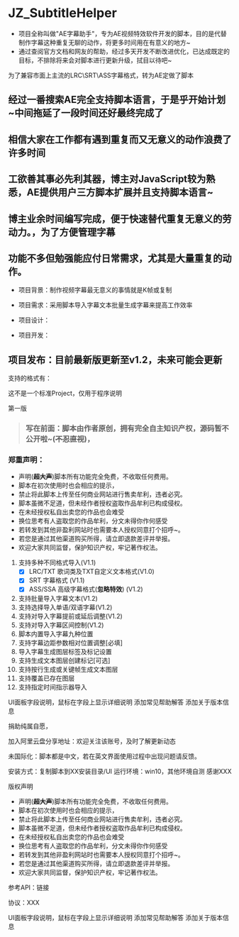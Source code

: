 # JZ_SubtitleHelper

+ 项目全称叫做"AE字幕助手"，专为AE视频特效软件开发的脚本，目的是代替制作字幕这种重复无聊的动作，将更多时间用在有意义的地方~
+ 通过查阅官方文档和网友的帮助，经过多天开发不断改进优化，已达成既定的目标，不排除将来会对脚本进行更新升级，拭目以待吧~





为了兼容市面上主流的LRC\SRT\ASS字幕格式，转为AE定做了脚本
## 经过一番搜索AE完全支持脚本语言，于是乎开始计划~中间拖延了一段时间还好最终完成了
## 相信大家在工作都有遇到重复而又无意义的动作浪费了许多时间
## 
## 工欲善其事必先利其器，博主对JavaScript较为熟悉，AE提供用户三方脚本扩展并且支持脚本语言~
## 博主业余时间编写完成，便于快速替代重复无意义的劳动力。，为了方便管理字幕
## 功能不多但勉强能应付日常需求，尤其是大量重复的动作。
+ 项目背景：制作视频字幕最无意义的事情就是K帧或复制

+ 项目需求：采用脚本导入字幕文本批量生成字幕来提高工作效率

+ 项目设计：

+ 项目开发：

## 项目发布：目前最新版更新至v1.2，未来可能会更新

支持的格式有：

这不是一个标准Project，仅用于程序说明

第一版

> ### **写在前面：脚本由作者原创，拥有完全自主知识产权，源码暂不公开啦~(~~不忍直视~~)，**

### 郑重声明：

- 声明(**~~超大声~~**)脚本所有功能完全免费，不收取任何费用。
- 脚本在初次使用时也会相应的提示，
- 禁止将此脚本上传至任何商业网站进行售卖牟利，违者必究。
- 脚本虽微不足道，但未经作者授权盗取作品牟利已构成侵权。
- 在未经授权私自出卖您的作品也会难受
- 换位思考有人盗取您的作品牟利，分文未得你作何感受
- 若转发到其他非盈利网站时也需要本人授权同意打个招呼~。
- 若您是通过其他渠道购买所得，请立即退款差评并举报。
- 欢迎大家共同监督，保护知识产权，牢记著作权法。

1.  支持多种不同格式导入(V1.1)
    - [x] LRC/TXT 歌词类及TXT自定义文本格式(V1.0)
    - [x] SRT 字幕格式 (V1.1)
    - [x] ASS/SSA 高级字幕格式(**忽略特效**) (V1.2)
2.  支持批量导入字幕文本(V1.2)
3.  支持选择导入单语/双语字幕(V1.2)
4.  支持对导入字幕提前或延后调整(V1.2)
5.  支持对导入字幕区间控制(V1.2)
6.  脚本内置导入字幕九种位置
7.  支持字幕边距参数相对位置调整\[必填\]
8.  导入字幕生成图层标签及标记设置
9.  支持生成文本图层创建标记\[可选\]
10. 支持按行生成或关键帧生成文本图层
11. 支持覆盖已存在图层
12. 支持指定时间指示器导入

UI面板字段说明，鼠标在字段上显示详细说明 添加常见帮助解答 添加关于版本信息

捐助纯属自愿，

加入阿里云盘分享地址：欢迎关注该账号，及时了解更新动态

未国际化：脚本都是中文，若在英文界面使用过程中出现问题请反馈。

安装方式：复制脚本到XX安装目录/UI
运行环境：win10，其他环境自测
感谢XXX

版权声明

- 声明(**~~超大声~~**)脚本所有功能完全免费，不收取任何费用。
- 脚本在初次使用时也会相应的提示，
- 禁止将此脚本上传至任何商业网站进行售卖牟利，违者必究。
- 脚本虽微不足道，但未经作者授权盗取作品牟利已构成侵权。
- 在未经授权私自出卖您的作品也会难受
- 换位思考有人盗取您的作品牟利，分文未得你作何感受
- 若转发到其他非盈利网站时也需要本人授权同意打个招呼~。
- 若您是通过其他渠道购买所得，请立即退款差评并举报。
- 欢迎大家共同监督，保护知识产权，牢记著作权法。

参考API：链接

协议：XXX

UI面板字段说明，鼠标在字段上显示详细说明
添加常见帮助解答
添加关于版本信息

